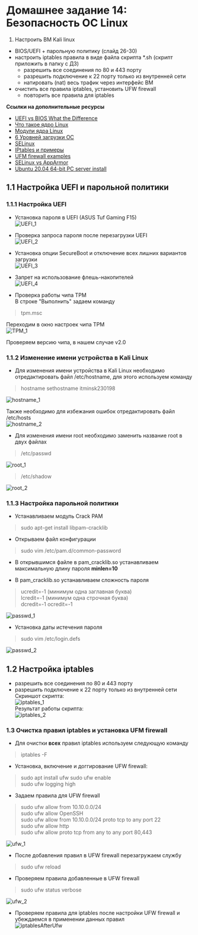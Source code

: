 # Домашнее задание 14: Безопасность ОС Linux  
1) Настроить ВМ Kali linux  
- BIOS/UEFI + парольную политику (слайд 26-30) 
- настроить iptables правила в виде файла скрипта *.sh (скрипт приложить в папку с ДЗ)   
    - разрешить все соединения по 80 и 443 порту
    - разрешить подключение к 22 порту только из внутренней сети  
    - натировать (nat) весь трафик через интерфейс ВМ  
- очистить все правила iptables, установить UFW firewall  
    - повторить все правила для iptables  

**Ссылки на дополнительные ресурсы**  
- [UEFI vs BIOS What the Difference](https://www.freecodecamp.org/news/uefi-vs-bios/)  
- [Что такое ядро Linux](https://losst.pro/chto-takoe-yadro-linux)  
- [Модули ядра Linux](https://losst.pro/moduli-yadra-linux)  
- [6 Уровней загрузки ОС](https://habr.com/ru/articles/113350/)  
- [SELinux](https://losst.pro/nastrojka-selinux)  
- [IPtables и примеры](https://habr.com/ru/articles/747616/)  
- [UFM firewall examples](https://www.digitalocean.com/community/tutorials/ufw-essentials-common-firewall-rules-and-commands)  
- [SELinux vs AppArmor](https://www.techtarget.com/searchdatacenter/tip/Compare-two-Linux-security-modules-SELinux-vs-AppArmor)  
- [Ubuntu 20.04 64-bit PC server install](https://releases.ubuntu.com/20.04.6/ubuntu-20.04.6-live-server-amd64.iso)  


## 1.1 Настройка UEFI и парольной политики  
### 1.1.1 Настройка UEFI  
- Установка пароля в UEFI (ASUS Tuf Gaming F15)  
![UEFI_1](https://github.com/StsiapanSikorsky/Cybersecurity_TMScourse/blob/main/Task_14/img/UEFI_1.jpg)  

- Проверка запроса пароля после перезагрузки UEFI  
![UEFI_2](https://github.com/StsiapanSikorsky/Cybersecurity_TMScourse/blob/main/Task_14/img/UEFI_2.jpg)  

- Установка опции SecureBoot и отключение всех лишних вариантов загрузки  
![UEFI_3](https://github.com/StsiapanSikorsky/Cybersecurity_TMScourse/blob/main/Task_14/img/UEFI_3.jpg)  

- Запрет на использование флешь-накопителей  
![UEFI_4](https://github.com/StsiapanSikorsky/Cybersecurity_TMScourse/blob/main/Task_14/img/UEFI_4.jpg)  

- Проверка работы чипа TPM  
В строке "Выполнить" задаем команду  
> tpm.msc  

 Переходим в окно настроек чипа TPM  
![TPM_1](https://github.com/StsiapanSikorsky/Cybersecurity_TMScourse/blob/main/Task_14/img/TPM_1.png)  

Проверяем версию чипа, в нашем случае v2.0 

### 1.1.2 Изменение имени устройства в Kali Linux  
- Для изменения имени устройства в Kali Linux необходимо отредактировать файл /etc/hostname, для этого используем команду  
>hostname sethostname itminsk230198  

![hostname_1](https://github.com/StsiapanSikorsky/Cybersecurity_TMScourse/blob/main/Task_14/img/hostname_1.png)

Также необходимо для избежания ошибок отредактировать файл /etc/hosts  
![hostname_2](https://github.com/StsiapanSikorsky/Cybersecurity_TMScourse/blob/main/Task_14/img/hostname_2.png) 

- Для изменения имени root необходимо заменить название root в двух файлах  
> /etc/passwd

![root_1](https://github.com/StsiapanSikorsky/Cybersecurity_TMScourse/blob/main/Task_14/img/root_1.png)  

> /etc/shadow  

![root_2](https://github.com/StsiapanSikorsky/Cybersecurity_TMScourse/blob/main/Task_14/img/root_2.png)  

### 1.1.3 Настройка парольной политики  
- Устанавливаем модуль Crack PAM  
> sudo apt-get install libpam-cracklib  

- Открываем файл конфигурации   
> sudo vim /etc/pam.d/common-password

- В открывшимся файле в pam_cracklib.so устанавливаем максимальную длину пароля **minlen=10**  

- В pam_cracklib.so устанавливаем сложность пароля  
>ucredit=-1 (минимум одна заглавная буква)  
lcredit=-1 (минимум одна строчная буква)  
dcredit=-1 
ocredit=-1  

![passwd_1](https://github.com/StsiapanSikorsky/Cybersecurity_TMScourse/blob/main/Task_14/img/passwd_1.png)  

- Установка даты истечения пароля 
>sudo vim /etc/login.defs  

![passwd_2](https://github.com/StsiapanSikorsky/Cybersecurity_TMScourse/blob/main/Task_14/img/passwd_2.png)  

## 1.2 Настройка iptables  
- разрешить все соединения по 80 и 443 порту  
- разрешить подключение к 22 порту только из внутренней сети  
Скриншот скрипта:  
![iptables_1](https://github.com/StsiapanSikorsky/Cybersecurity_TMScourse/blob/main/Task_14/img/iptables_1.png)  
Результат работы скрипта:  
![iptables_2](https://github.com/StsiapanSikorsky/Cybersecurity_TMScourse/blob/main/Task_14/img/iptables_2.png)  

### 1.3 Очистка правил iptables и установка UFM firewall
- Для очистки **всех** правил iptables используем следующую команду  
>iptables -F  

- Установка, включение и доггирование UFW firewall:  
>sudo apt install ufw
sudo ufw enable  
sudo ufw logging high

- Задаем правила для UFW firewall  
>sudo ufw allow from 10.10.0.0/24  
sudo ufw allow OpenSSH  
sudo ufw allow from 10.10.0.0/24 proto tcp to any port 22    
sudo ufw allow http  
sudo ufw allow proto tcp from any to any port 80,443  

![ufw_1](https://github.com/StsiapanSikorsky/Cybersecurity_TMScourse/blob/main/Task_14/img/ufw_1.png)  

- После добавления правил в UFW firewall перезагружаем службу  
>sudo ufw reload  

- Проверяем правила добавленные в UFW firewall  
>sudo ufw status verbose  

![ufw_2](https://github.com/StsiapanSikorsky/Cybersecurity_TMScourse/blob/main/Task_14/img/ufw_2.png)  

- Проверяем правила для iptables после настройки UFW firewall и убеждаемся в применении данных правил   
![iptablesAfterUfw](https://github.com/StsiapanSikorsky/Cybersecurity_TMScourse/blob/main/Task_14/img/iptablesAfterUfw.png)  







